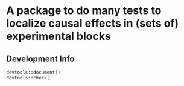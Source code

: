 # A package to do many tests to localize causal effects in (sets of) experimental blocks

## Development Info

```
devtools::document()
devtools::check()

```
